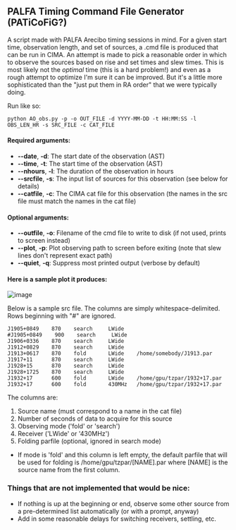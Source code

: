 ## PALFA Timing Command File Generator (PATiCoFiG?)

A script made with PALFA Arecibo timing sessions in mind.  For a given start time, observation length, and set of sources, a .cmd file is produced that can be run in CIMA.  An attempt is made to pick a reasonable order in which to observe the sources based on rise and set times and slew times.  This is most likely not the *optimal* time (this is a hard problem!) and even as a rough attempt to optimize I'm sure it can be improved.  But it's a little more sophisticated than the "just put them in RA order" that we were typically doing.

Run like so:
```
python AO_obs.py -p -o OUT_FILE -d YYYY-MM-DD -t HH:MM:SS -l OBS_LEN_HR -s SRC_FILE -c CAT_FILE
```

#### Required arguments:
* **--date**, **-d**: The start date of the observation (AST)
* **--time**, **-t**: The start time of the observation (AST)
* **--nhours**, **-l**: The duration of the observation in hours
* **--srcfile**, **-s**: The input list of sources for this observation (see below for details)
* **--catfile**, **-c**: The CIMA cat file for this observation (the names in the src file must match the names in the cat file)

#### Optional arguments:
* **--outfile**, **-o**: Filename of the cmd file to write to disk (if not used, prints to screen instead)
* **--plot**, **-p**: Plot observing path to screen before exiting (note that slew lines don't represent exact path)
* **--quiet**, **-q**: Suppress most printed output (verbose by default)

####  Here is a sample plot it produces:

![image](https://raw.github.com/chitrangpatel/plan-AO-obs/tree/master/plot/obs_path.png "Observation path") 



Below is a sample src file.  The columns are simply whitespace-delimited.  Rows beginning with "#" are ignored.

```
J1905+0849    870    search     LWide
#J1905+0849    900    search     LWide
J1906+0336    870    search     LWide
J1912+0829    870    search     LWide
J1913+0617    870    fold       LWide    /home/somebody/J1913.par
J1917+11      870    search     LWide
J1928+15      870    search     LWide
J1928+1725    870    search     LWide
J1932+17      600    fold       LWide    /home/gpu/tzpar/1932+17.par
J1932+17      600    fold       430MHz   /home/gpu/tzpar/1932+17.par
```

The columns are:

1. Source name (must correspond to a name in the cat file)
2. Number of seconds of data to acquire for this source
3. Observing mode ('fold' or 'search')
4. Receiver ('LWide' or '430MHz')
5. Folding parfile (optional, ignored in search mode)
 * If mode is 'fold' and this column is left empty, the default parfile that will be used for folding is /home/gpu/tzpar/[NAME].par where [NAME] is the source name from the first column.

### Things that are not implemented that would be nice:
* If nothing is up at the beginning or end, observe some other source from a pre-determined list automatically (or with a prompt, anyway)
* Add in some reasonable delays for switching receivers, settling, etc.
